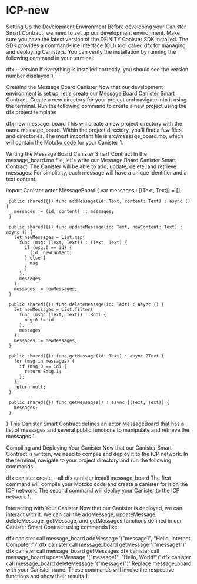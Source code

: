 # ICP-new


Setting Up the Development Environment
Before developing your Canister Smart Contract, we need to set up our development environment. Make sure you have the latest version of the DFINITY Canister SDK installed. The SDK provides a command-line interface (CLI) tool called dfx for managing and deploying Canisters. You can verify the installation by running the following command in your terminal:

   dfx --version
If everything is installed correctly, you should see the version number displayed 1.

Creating the Message Board Canister
Now that our development environment is set up, let's create our Message Board Canister Smart Contract. Create a new directory for your project and navigate into it using the terminal. Run the following command to create a new project using the dfx project template:

   dfx new message_board
This will create a new project directory with the name message_board. Within the project directory, you'll find a few files and directories. The most important file is src/message_board.mo, which will contain the Motoko code for your Canister 1.

Writing the Message Board Canister Smart Contract
In the message_board.mo file, let's write our Message Board Canister Smart Contract. The Canister will be able to add, update, delete, and retrieve messages. For simplicity, each message will have a unique identifier and a text content.

   import Canister
   actor MessageBoard {
     var messages : [(Text, Text)] = [];

     public shared({}) func addMessage(id: Text, content: Text) : async () {
       messages := (id, content) :: messages;
     }

     public shared({}) func updateMessage(id: Text, newContent: Text) : async () {
       let newMessages = List.map(
         func (msg: (Text, Text)) : (Text, Text) {
           if (msg.0 == id) {
             (id, newContent)
           } else {
             msg
           }
         },
         messages
       );
       messages := newMessages;
     }

     public shared({}) func deleteMessage(id: Text) : async () {
       let newMessages = List.filter(
         func (msg: (Text, Text)) : Bool {
           msg.0 != id
         },
         messages
       );
       messages := newMessages;
     }

     public shared({}) func getMessage(id: Text) : async ?Text {
       for (msg in messages) {
         if (msg.0 == id) {
           return ?msg.1;
         };
       };
       return null;
     }

     public shared({}) func getMessages() : async [(Text, Text)] {
       messages;
     }
   }
This Canister Smart Contract defines an actor MessageBoard that has a list of messages and several public functions to manipulate and retrieve the messages 1.

Compiling and Deploying Your Canister
Now that our Canister Smart Contract is written, we need to compile and deploy it to the ICP network. In the terminal, navigate to your project directory and run the following commands:

   dfx canister create --all
   dfx canister install message_board
The first command will compile your Motoko code and create a canister for it on the ICP network. The second command will deploy your Canister to the ICP network 1.

Interacting with Your Canister
Now that our Canister is deployed, we can interact with it. We can call the addMessage, updateMessage, deleteMessage, getMessage, and getMessages functions defined in our Canister Smart Contract using commands like:

   dfx canister call message_board addMessage '("message1", "Hello, Internet Computer!")'
   dfx canister call message_board getMessage '("message1")'
   dfx canister call message_board getMessages
   dfx canister call message_board updateMessage '("message1", "Hello, World!")'
   dfx canister call message_board deleteMessage '("message1")'
Replace message_board with your Canister name. These commands will invoke the respective functions and show their results 1.
